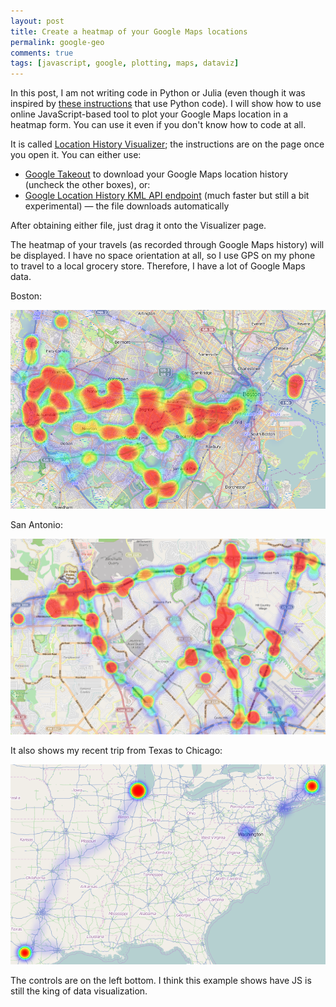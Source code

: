 ```yaml
---
layout: post
title: Create a heatmap of your Google Maps locations
permalink: google-geo
comments: true
tags: [javascript, google, plotting, maps, dataviz]
---
```


In this post, I am not writing code in Python or Julia (even though it was inspired by [these instructions](http://www.chrisalbon.com/map-your-google-location-history/) that use Python code). I will show how to use online JavaScript-based tool to plot your Google Maps location in a heatmap form. You can use it even if you don't know how to code at all.

It is called [Location History Visualizer](https://theopolis.me/location-history-visualizer/); the instructions are on the page once you open it. You can either use:

* [Google Takeout](https://www.google.com/settings/takeout) to download your Google Maps location history (uncheck the other boxes), or:
* [Google Location History KML API endpoint](https://maps.google.com/locationhistory/kml?startTime=0&endTime=9000000000000) (much faster but still a bit experimental) — the file downloads automatically

After obtaining either file, just drag it onto the Visualizer page.

The heatmap of your travels (as recorded through Google Maps history) will be displayed. I have no space orientation at all, so I use GPS on my phone to travel to a local grocery store. Therefore, I have a lot of Google Maps data.

Boston:

![](/images/boston_heatmap.png)

San Antonio:

![](/images/SA_heat_map.png)

It also shows my recent trip from Texas to Chicago:

![](/images/us_travel_heatmap.png)

The controls are on the left bottom. I think this example shows have JS is still the king of data visualization.